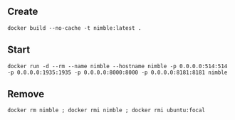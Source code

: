 
## Create

```
docker build --no-cache -t nimble:latest .
```

## Start

```
docker run -d --rm --name nimble --hostname nimble -p 0.0.0.0:514:514 -p 0.0.0.0:1935:1935 -p 0.0.0.0:8000:8000 -p 0.0.0.0:8181:8181 nimble
```

## Remove

```
docker rm nimble ; docker rmi nimble ; docker rmi ubuntu:focal
```
